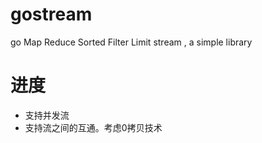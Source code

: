 # gostream
go Map Reduce Sorted Filter Limit stream , a simple library

# 进度
  * 支持并发流  
  * 支持流之间的互通。考虑0拷贝技术  
